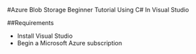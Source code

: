 #Azure Blob Storage Beginner Tutorial Using C# In Visual Studio

##Requirements
- Install Visual Studio
- Begin a Microsoft Azure subscription